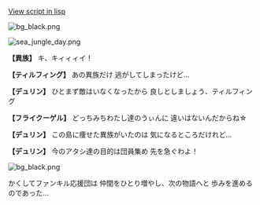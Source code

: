 [View script in lisp](../scripts/202340113.txt)

![bg_black.png](../images/backgrounds/bg_black.png)

![sea_jungle_day.png](../images/backgrounds/sea_jungle_day.png)

**【異族】**
キ、キィィィイ！

**【ティルフィング】**
あの異族だけ
逃がしてしまったけど…

**【デュリン】**
ひとまず敵はいなくなったから
良しとしましょう、ティルフィング

**【フライクーゲル】**
どっちみちわたし達のうぃんに
違いはないんだからね☆

**【デュリン】**
この島に痩せた異族がいたのは
気になるところだけれど…

**【デュリン】**
今のアタシ達の目的は団員集め
先を急ぐわよ！

![bg_black.png](../images/backgrounds/bg_black.png)

かくしてファンキル応援団は
仲間をひとり増やし、次の物語へと
歩みを進めるのであった…
